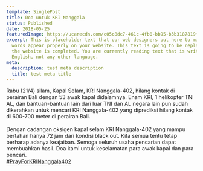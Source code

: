 ```yaml
---
template: SinglePost
title: Doa untuk KRI Nanggala
status: Published
date: 2018-05-25
featuredImage: https://ucarecdn.com/c05c8dc7-461c-4fb0-bb95-b3b3187819f0/
excerpt: This is placeholder text that our web designers put here to make sure
  words appear properly on your website. This text is going to be replaced once
  the website is completed. You are currently reading text that is written in
  English, not any other language.
meta:
  description: test meta description
  title: test meta title
---
```

Rabu (21/4) silam, Kapal Selam, KRI Nanggala-402, hilang kontak di perairan Bali dengan 53 awak kapal didalamnya. Enam KRI, 1 helikopter TNI AL, dan bantuan-bantuan lain dari luar TNI dan AL negara lain pun sudah dikerahkan untuk mencari KRI Nanggala-402 yang diprediksi hilang kontak di 600-700 meter di perairan Bali.\
\
Dengan cadangan oksigen kapal selam KRI Nanggala-402 yang mampu bertahan hanya 72 jam dari kondisi black out. Kita semua tentu tetap berharap adanya keajaiban. Semoga seluruh usaha pencarian dapat membuahkan hasil. Doa kami untuk keselamatan para awak kapal dan para pencari.\
[\#PrayForKRINanggala402](https://www.instagram.com/explore/tags/prayforkrinanggala402/)